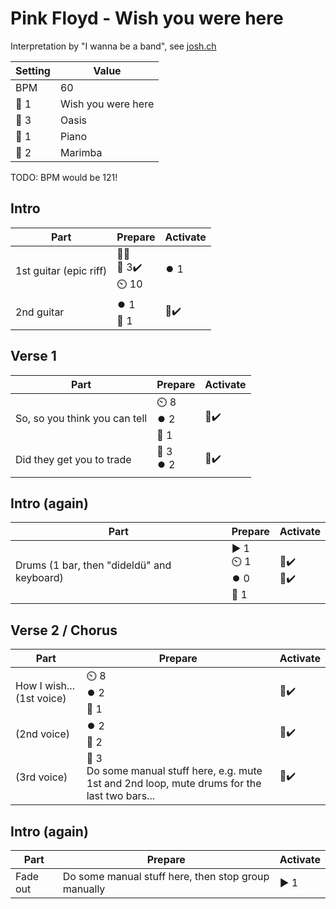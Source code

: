 # Pink Floyd - Wish you were here

Interpretation by "I wanna be a band", see [josh.ch](http://josh.ch)

| Setting | Value |
| --- | --- |
| BPM | 60 |
| 🎸 1 | Wish you were here |
| 🎸 3 | Oasis |
| 🎹 1 | Piano |
| 🎹 2 | Marimba |

TODO: BPM would be 121!

## Intro

| Part | Prepare | Activate |
| --- | --- | --- |
| 1st guitar (epic riff) | 🎤❌<br>🎸 3✔️<br>⏲️ 10<br> | ⏺️ 1 |
| 2nd guitar | ⏺️ 1<br>🎸 1 | 🎸✔️ |

## Verse 1

| Part | Prepare | Activate |
| --- | --- | --- |
| So, so you think you can tell | ⏲️ 8<br>⏺️ 2<br>🎸 1 | 🎸✔️ |
| Did they get you to trade | 🎸 3<br>⏺️ 2<br> | 🎸✔️ |

## Intro (again)

| Part | Prepare | Activate |
| --- | --- | --- |
| Drums (1 bar, then "dideldü" and keyboard) | ▶️ 1<br>⏲️ 1<br>⏺️ 0<br>🎹 1 | 🎤✔️<br>🎹✔️ |

## Verse 2 / Chorus

| Part | Prepare | Activate |
| --- | --- | --- |
| How I wish... (1st voice) | ⏲️ 8<br>⏺️ 2<br>🎹 1 | 🎹✔️ |
| (2nd voice) | ⏺️ 2<br>🎹 2 | 🎹✔️ |
| (3rd voice) | 🎸 3<br>Do some manual stuff here, e.g. mute 1st and 2nd loop, mute drums for the last two bars... | 🎸✔️ |

## Intro (again)

| Part | Prepare | Activate |
| --- | --- | --- |
| Fade out | Do some manual stuff here, then stop group manually | ▶️ 1 |

